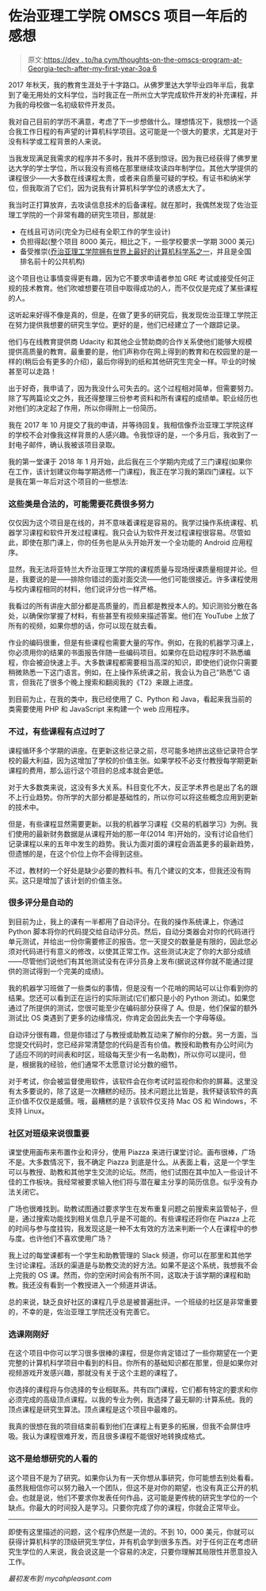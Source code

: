 # 佐治亚理工学院 OMSCS 项目一年后的感想

> 原文:[https://dev . to/ha cym/thoughts-on-the-omscs-program-at-Georgia-tech-after-my-first-year-3oa 6](https://dev.to/hacym/thoughts-on-the-omscs-program-at-georgia-tech-after-my-first-year-3oa6)

2017 年秋天，我的教育生涯处于十字路口。从佛罗里达大学毕业四年半后，我拿到了毫无用处的文科学位，当时我正在一所州立大学完成软件开发的补充课程，并为我的母校做一名初级软件开发员。

我对自己目前的学历不满意，考虑了下一步想做什么。理想情况下，我想找一个适合我工作日程的有声望的计算机科学项目。这可能是一个很大的要求，尤其是对于没有科学或工程背景的人来说。

当我发现满足我需求的程序并不多时，我并不感到惊讶。因为我已经获得了佛罗里达大学的学士学位，所以我没有资格在那里继续攻读四年制学位。其他大学提供的课程很少——大多数在线课程太贵，或者来自质量可疑的学校。有证书和纳米学位，但我取消了它们，因为说我有计算机科学学位的诱惑太大了。

我当时正打算放弃，去攻读信息技术的后备课程。就在那时，我偶然发现了佐治亚理工学院的一个非常有趣的研究生项目，那就是:

*   在线且可访问(完全为已经有全职工作的学生设计)
*   负担得起(整个项目 8000 美元，相比之下，一些学校要求一学期 3000 美元)
*   备受推崇([乔治亚理工学院拥有世界上最好的计算机科学系之一](https://www.timeshighereducation.com/world-university-rankings/2019/subject-ranking/computer-science)，并且是全国排名前十的公共机构)

这个项目也让事情变得更有趣，因为它不要求申请者参加 GRE 考试或接受任何正规的技术教育。他们吹嘘想要在项目中取得成功的人，而不仅仅是完成了某些课程的人。

这听起来好得不像是真的，但是，在做了更多的研究后，我发现佐治亚理工学院正在努力提供我想要的研究生学位。更好的是，他们已经建立了一个跟踪记录。

他们与在线教育提供商 Udacity 和其他企业赞助商的合作关系使他们能够大规模提供高质量的教育。最重要的是，他们声称你在网上得到的教育和在校园里的是一样的(稍后会有更多的介绍)，最后你得到的纸和其他研究生完全一样。毕业的时候甚至可以走路！

出于好奇，我申请了，因为我没什么可失去的。这个过程相对简单，但需要努力。除了写两篇论文之外，我还得整理三份参考资料和所有课程的成绩单。职业经历也对他们的决定起了作用，所以你得附上一份简历。

我在 2017 年 10 月提交了我的申请，并等待回复。我相信像乔治亚理工学院这样的学校不会对像我这样背景的人感兴趣。令我惊讶的是，一个多月后，我收到了一封电子邮件，确认我被该项目录取。

我的第一堂课于 2018 年 1 月开始，此后我在三个学期内完成了三门课程(如果你在工作，该计划建议你每学期选修一门课程)，我正在学习我的第四门课程。以下是我在第一年后对这个项目的一些想法:

### 这些类是合法的，可能需要花费很多努力

仅仅因为这个项目是在线的，并不意味着课程是容易的。我学过操作系统课程、机器学习课程和软件开发过程课程。我只会认为软件开发过程课程很容易。尽管如此，即使在那门课上，你的任务也是从头开始开发一个全功能的 Android 应用程序。

显然，我无法将亚特兰大乔治亚理工学院的课程质量与现场授课质量相提并论。但是，我要说的是——排除你错过的面对面交流——他们可能很接近。许多课程使用与校内课程相同的材料，他们说评分也一样严格。

我看过的所有讲座大部分都是高质量的，而且都是教授本人的。知识测验分散在各处，以确保你掌握了材料，有些甚至有视频来描述答案。他们在 YouTube 上放了所有的视频，如果你想的话，你可以现在就去看。

作业的编码很重，但是有些课程也需要大量的写作。例如，在我的机器学习课上，你必须用你的结果的书面报告伴随一些编码项目。如果你在启动程序时不熟悉编程，你会被迫快速上手。大多数课程都需要相当高深的知识，即使他们说你只需要稍微熟悉一下这门语言。例如，在上操作系统课之前，我会认为自己“熟悉”C 语言，但我花了很多个晚上搜索和翻阅我的《T2》来跟上进度。

到目前为止，在我的类中，我已经使用了 C、Python 和 Java，看起来我当前的类需要使用 PHP 和 JavaScript 来构建一个 web 应用程序。

### 不过，有些课程有点过时了

课程循环多个学期的讲座。在更新这些记录之前，尽可能多地挤出这些记录符合学校的最大利益，因为这增加了学校的价值主张。如果学校不必支付教授每学期更新课程的费用，那么运行这个项目的总成本就会更低。

对于大多数类来说，这没有多大关系。科目变化不大，反正学术界也是出了名的跟不上行业趋势。你所学的大部分都是基础性的，所以你可以将这些概念应用到更新的技术中。

但是，有些课程显然需要更新。以我的机器学习课程《交易的机器学习》为例。我们使用的最新财务数据是从课程开始的那一年(2014 年)开始的，没有讨论自他们记录课程以来的五年中发生的趋势。我认为面对面的课程会涵盖更多的最新趋势，但遗憾的是，在这个价位上你不会得到这些。

不过，教材的一个好处是缺少必要的教科书。有几个建议的文本，但我还没有购买。这只是增加了该计划的价值主张。

### [](#a-lot-of-the-grading-is-automatic)很多评分是自动的

到目前为止，我上的课有一半都用了自动评分。在我的操作系统课上，你通过 Python 脚本将你的代码提交给自动评分员。然后，自动分类器会对你的代码进行单元测试，并给出一份你需要修正的报告。您一天提交的数量是有限的，因此您必须对代码进行有意义的修改，以使其正常工作。这些测试决定了你的大部分成绩——尽管他们说他们有其他测试没有在评分员身上发布(据说这样你就不能通过提供的测试得到一个完美的成绩)。

我的机器学习班做了一些类似的事情，但是没有一个花哨的网站可以让你看到你的结果。您还可以看到正在运行的实际测试(它们都只是小的 Python 测试)。如果您通过了所提供的测试，您很可能至少在编码部分获得了 A。但是，他们保留的额外测试比 OS 类遇到了更多的边缘情况，你肯定会因此失去一个字母等级。

自动评分很有趣，但是你错过了与教授或助教互动来了解你的分数。另一方面，当您提交代码时，您已经非常清楚您的代码是否有价值。教授和助教有办公时间(为了适应不同的时间表和时区，班级每天至少有一名助教)，所以你可以提问，但是，根据我的经验，他们通常不太愿意讨论分数的细节。

对于考试，你会被监督使用软件，该软件会在你考试时监视你和你的屏幕。这里没有太多要说的，除了这是一次糟糕的经历。技术问题比比皆是，我怀疑该软件的真正价值不仅仅是威慑。哦，最糟糕的是？该软件仅支持 Mac OS 和 Windows，不支持 Linux。

### [](#the-community-is-important-for-the-class)社区对班级来说很重要

课堂使用画布来布置作业和评分，使用 Piazza 来进行课堂讨论。画布很棒，广场不是。大多数情况下，我不确定 Piazza 到底是什么。从表面上看，这是一个学生可以与教授、助教和其他学生交流的论坛。然而，他们试图在其中加入一些设计不佳的工作板块。我经常被要求输入他们将与潜在雇主分享的简历信息。似乎没有办法关闭它。

广场也很难找到。助教试图通过要求学生在发布重复问题之前搜索来监管帖子，但是，通过搜索功能找到相关信息几乎是不可能的。有些课程还将你在 Piazza 上花的时间与参与度挂钩，我发现这是一种不太有效的方法来判断一个人在课程中的参与度。也许他们不喜欢使用广场？

我上过的每堂课都有一个学生和助教管理的 Slack 频道，你可以在那里和其他学生讨论课程。活跃的渠道是与助教交流的好方法。如果不是这个系统，我想我不会上完我的 OS 课。然而，你的空闲时间会有所不同，这取决于该学期的课程和助教。我还没有看到一个教授进入一个频道并讲话。

总的来说，缺乏良好社区的课程几乎总是被普遍批评。一个班级的社区是非常重要的，不幸的是，佐治亚理工学院还没有完善它。

### [](#the-course-selections-are-just-ok)选课刚刚好

在这个项目中你可以学习很多很棒的课程，但是你肯定错过了一些你期望在一个更完整的计算机科学项目中看到的科目。你所有的基础知识都在那里，但是如果你对视频游戏开发感兴趣，那就没有关于这个主题的课程了。

你选择的课程将与你选择的专业相联系。共有四门课程，它们都有特定的要求和你必须完成的高级顶点课程。以我的专业为例，我选择了最无聊的:计算系统。我的顶点课程是研究生算法。顶点课程是这个项目中最难的。

我真的很想在我的项目结束前看到他们在课程上有更多的拓展，但我不会屏住呼吸。我认为课程很难开发，而且很多课程不能很好地转换成格式。

### [](#this-isnt-for-people-who-want-to-research)这不是给想研究的人看的

这个项目不是为了研究。如果你认为有一天你想从事研究，你可能想去别处看看。虽然我相信你可以努力融入一个团队，但这不是对你的期望，也没有真正公开的机会。也就是说，他们不要求你发表任何作品，这可能是更传统的研究生学位的一个缺点。你最大的时间投入是学习。只要你完成了你的课程，你就会正常毕业。

* * *

即使有这里描述的问题，这个程序仍然是一流的。不到 10，000 美元，你就可以获得计算机科学的顶级研究生学位，并有机会学到很多东西。对于任何正在考虑研究生学位的人来说，我会说这是一个容易的决定，只要你理解其局限性并愿意投入工作。

*最初发布到 mycahpleasant.com*